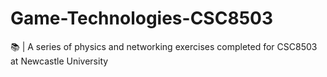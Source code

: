 # Game-Technologies-CSC8503
📚 | A series of physics and networking exercises completed for CSC8503 at Newcastle University
